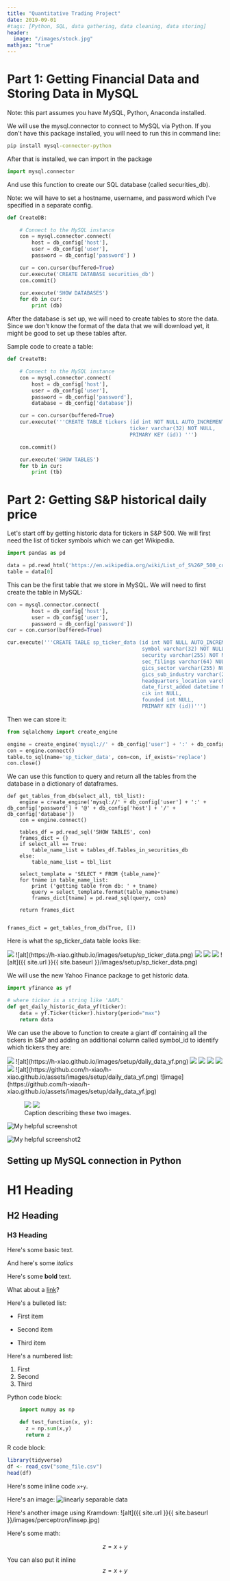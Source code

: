 ```yaml
---
title: "Quantitative Trading Project"
date: 2019-09-01
#tags: [Python, SQL, data gathering, data cleaning, data storing]
header:
  image: "/images/stock.jpg"
mathjax: "true"
---
```


# Part 1: Getting Financial Data and Storing Data in MySQL


Note: this part assumes you have MySQL, Python, Anaconda installed. 

We will use the mysql.connector to connect to MySQL via Python. If you don't have this package installed, you will need to run this in command line:

```cmd
pip install mysql-connector-python
```


After that is installed, we can import in the package 

```python
import mysql.connector
```


And use this function to create our SQL database (called securities_db).

Note: we will have to set a hostname, username, and password which I've specified in a separate config. 

```python
def CreateDB:

    # Connect to the MySQL instance
    con = mysql.connector.connect(
        host = db_config['host'],
        user = db_config['user'],
        password = db_config['password'] )

    cur = con.cursor(buffered=True)
    cur.execute('CREATE DATABASE securities_db')
    con.commit()

    cur.execute('SHOW DATABASES')
    for db in cur:
        print (db)
```


After the database is set up, we will need to create tables to store the data. Since we don't know the format of the data that we will download yet, it might be good to set up these tables after.

Sample code to create a table:

```python
def CreateTB:

    # Connect to the MySQL instance
    con = mysql.connector.connect(
        host = db_config['host'],
        user = db_config['user'],
        password = db_config['password'],
        database = db_config['database'])

    cur = con.cursor(buffered=True)
    cur.execute('''CREATE TABLE tickers (id int NOT NULL AUTO_INCREMENT, 
    									ticker varchar(32) NOT NULL,
    									PRIMARY KEY (id)) ''')

    con.commit()

    cur.execute('SHOW TABLES')
    for tb in cur:
        print (tb)
```



# Part 2: Getting S&P historical daily price
Let's start off by getting historic data for tickers in S&P 500. We will first need the list of ticker symbols which we can get Wikipedia.

```python
import pandas as pd

data = pd.read_html('https://en.wikipedia.org/wiki/List_of_S%26P_500_companies')
table = data[0]
```

This can be the first table that we store in MySQL. We will need to first create the table in MySQL:

```python
con = mysql.connector.connect(
        host = db_config['host'],
        user = db_config['user'],
        password = db_config['password'])
cur = con.cursor(buffered=True)

cur.execute('''CREATE TABLE sp_ticker_data (id int NOT NULL AUTO_INCREMENT, 
                                            symbol varchar(32) NOT NULL,
                                            security varchar(255) NOT NULL,
                                            sec_filings varchar(64) NULL,
                                            gics_sector varchar(255) NULL,
                                            gics_sub_industry varchar(255) NULL,
                                            headquarters_location varchar(255) NULL,
                                            date_first_added datetime NULL, 
                                            cik int NULL,
                                            founded int NULL,
                                            PRIMARY KEY (id))''')
```


Then we can store it:

```python
from sqlalchemy import create_engine

engine = create_engine('mysql://' + db_config['user'] + ':' + db_config['password'] + '@' + db_config['host'] + '/' + db_config['database'])
con = engine.connect()
table.to_sql(name='sp_ticker_data', con=con, if_exists='replace')
con.close()
```

We can use this function to query and return all the tables from the database in a dictionary of dataframes.

```
def get_tables_from_db(select_all, tbl_list):
    engine = create_engine('mysql://' + db_config['user'] + ':' + db_config['password'] + '@' + db_config['host'] + '/' + db_config['database'])
    con = engine.connect()

    tables_df = pd.read_sql('SHOW TABLES', con)
    frames_dict = {}
    if select_all == True:
        table_name_list = tables_df.Tables_in_securities_db
    else:
        table_name_list = tbl_list

    select_template = 'SELECT * FROM {table_name}'
    for tname in table_name_list:
        print ('getting table from db: ' + tname)
        query = select_template.format(table_name=tname)
        frames_dict[tname] = pd.read_sql(query, con)

    return frames_dict


frames_dict = get_tables_from_db(True, [])
```

Here is what the sp_ticker_data table looks like:

<img src="{https://github.com/h-xiao/h-xiao.github.io/images/setup/sp_ticker_data.png">
![alt](https://h-xiao.github.io/images/setup/sp_ticker_data.png)
<a href="/assets/images/setup/sp_ticker_data.png"><img src="/assets/images/setup/sp_ticker_data.png"></a>
<a href="/images/setup/sp_ticker_data.png"><img src="/images/setup/sp_ticker_data.png"></a>
<img src="{{ site.url }}{{ site.baseurl }}/images/setup/sp_ticker_data.jpg">
![alt]({{ site.url }}{{ site.baseurl }}/images/setup/sp_ticker_data.png)

We will use the new Yahoo Finance package to get historic data. 

```python
import yfinance as yf

# where ticker is a string like 'AAPL'
def get_daily_historic_data_yf(ticker):
    data = yf.Ticker(ticker).history(period="max")
    return data
```

We can use the above to function to create a giant df containing all the tickers in S&P and adding an additional column called symbol_id to identify which tickers they are:

<img src="{https://h-xiao.github.io/images/setup/daily_data_yf.png">
![alt](https://h-xiao.github.io/images/setup/daily_data_yf.png)
<a href="/assets/images/setup/daily_data_yf.png"><img src="/assets/images/setup/daily_data_yf.png"></a>
<a href="/images/setup/daily_data_yf.png"><img src="/images/setup/daily_data_yf.png"></a>
<img src="{{ site.url }}/assets/images/setup/daily_data_yf.png">
<img src="{{ site.url }}/images/setup/daily_data_yf.jpg">
<img src="{{ site.url }}/assets/images/setup/about.jpg">
![alt](https://github.com/h-xiao/h-xiao.github.io/assets/images/setup/daily_data_yf.png)
![image](https://github.com/h-xiao/h-xiao.github.io/assets/images/setup/daily_data_yf.jpg)

<figure class="half">
    <a href="/images/setup/daily_data_yf.png"><img src="/images/setup/daily_data_yf.png"></a>
    <a href="/assets/images/setup/daily_data_yf.png"><img src="/assets/images/setup/daily_data_yf.png"></a>
    <figcaption>Caption describing these two images.</figcaption>
</figure>

![My helpful screenshot](/assets/images/setup/daily_data_yf.png)

![My helpful screenshot2](https://github.com/h-xiao/h-xiao.github.io/assets/images/setup/daily_data_yf.png)




## Setting up MySQL connection in Python


















# H1 Heading

## H2 Heading

### H3 Heading

Here's some basic text.

And here's some *italics*

Here's some **bold** text.

What about a [link](https://github.com/dataoptimal)?

Here's a bulleted list:
* First item
+ Second item
- Third item

Here's a numbered list:
1. First
2. Second
3. Third

Python code block:
```python
    import numpy as np

    def test_function(x, y):
      z = np.sum(x,y)
      return z
```

R code block:
```r
library(tidyverse)
df <- read_csv("some_file.csv")
head(df)
```

Here's some inline code `x+y`.

Here's an image:
<img src="{{ site.url }}{{ site.baseurl }}/images/perceptron/linsep.jpg" alt="linearly separable data">

Here's another image using Kramdown:
![alt]({{ site.url }}{{ site.baseurl }}/images/perceptron/linsep.jpg)

Here's some math:

$$z=x+y$$

You can also put it inline $$z=x+y$$

